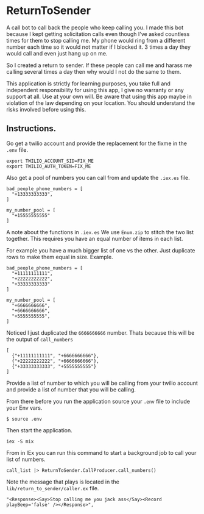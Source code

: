 # ReturnToSender

A call bot to call back the people who keep calling you. 
I made this bot because I kept getting solicitation calls even though I've asked countless times for them to stop calling me. My phone would ring from a different number each time so it would not matter if I blocked it. 3 times a day they would call and even just hang up on me. 

So I created a return to sender. If these people can call me and harass me calling several times a day then why would  I not do the same to them.

This application is strictly for learning purposes, you take full and independent responsibility for using this app, I give no warranty or any support at all. Use at your own will. Be aware that using this app maybe in violation of the law depending on your location. You should understand the risks involved before using this.

## Instructions. 
Go get a twilio account and provide the replacement for the fixme in the `.env` file. 

```
export TWILIO_ACCOUNT_SID=FIX_ME
export TWILIO_AUTH_TOKEN=FIX_ME
```

Also get a pool of numbers you can call from and update the `.iex.es` file. 
```
bad_people_phone_numbers = [
  "+13333333333",
]

my_number_pool = [
  "+15555555555"
]
```
A note about the functions in `.iex.es`
We use `Enum.zip` to stitch the two list together. This requires you have an equal number of items in each list. 

For example you have a much bigger list of one vs the other. Just duplicate rows to make them equal in size. 
Example. 

```
bad_people_phone_numbers = [
  "+11111111111",
  "+22222222222",
  "+33333333333"
]

my_number_pool = [
  "+6666666666",
  "+6666666666",
  "+5555555555",
]
```

Noticed I just duplicated the `6666666666` number. Thats because this will be the output of `call_numbers`
```
[
  {"+11111111111", "+6666666666"}, 
  {"+22222222222", "+6666666666"},
  {"+33333333333", "+5555555555"}
]
```


Provide a list of number to which you will be calling from your twilio account and provide a list of number that you will be calling. 

From there before you run the application source your `.env` file to include your Env vars. 
```
$ source .env
```

Then start the application. 
```
iex -S mix
```

From in IEx you can run this command to start a background job to call your list of numbers. 
```
call_list |> ReturnToSender.CallProducer.call_numbers()
```

Note the message that plays is located in the `lib/return_to_sender/caller.ex` file.
```
"<Response><Say>Stop calling me you jack ass</Say><Record playBeep='false' /></Response>",
```
